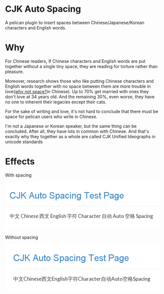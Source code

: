 # CJK Auto Spacing

A pelican plugin to insert spaces between Chinese/Japanese/Korean characters and English words.

# Why

For Chinese readers, If Chinese characters and English words are put together without a single tiny space, they are reading for torture rather than pleasure. 

Moreover, research shows those who like putting Chinese characters and English words together with no space between them are more trouble in love([why not space?]in Chinese).
Up to 70% get married with ones they don't love at 34 years old.
And the remaining 30%, even worse, they have no one to inherent their legacies except their cats. 

For the sake of writing and love, it's not hard to conclude that there must be space for pelican users who write in Chinese. 

I'm not a Japanese or Korean speaker, but the same thing can be concluded. 
After all, they have lots in common with Chinese. And that's exactly why they together as a whole are called CJK Unified Ideographs in unicode standards

# Effects

With spacing

![without spacing](./screenshot1.png)

Without spacing

![without spacing](./screenshot2.png)

[why not space?]: https://github.com/vinta/paranoid-auto-spacing
